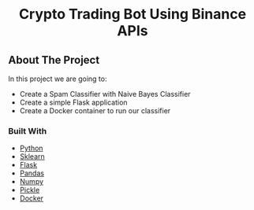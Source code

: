 <br/>
<div align="center">
  <h1 align="center">Crypto Trading Bot Using Binance APIs</h1>
</div>


<!-- ABOUT THE PROJECT -->
## About The Project

In this project we are going to:
* Create a Spam Classifier with Naive Bayes Classifier
* Create a simple Flask application
* Create a Docker container to run our classifier


### Built With

* [Python](https://www.python.org/)
* [Sklearn](https://scikit-learn.org/)
* [Flask](https://flask.palletsprojects.com/en/2.1.x/)
* [Pandas](https://pandas.pydata.org/)
* [Numpy](https://numpy.org/)
* [Pickle](https://docs.python.org/3/library/pickle.html)
* [Docker](https://www.docker.com/)
